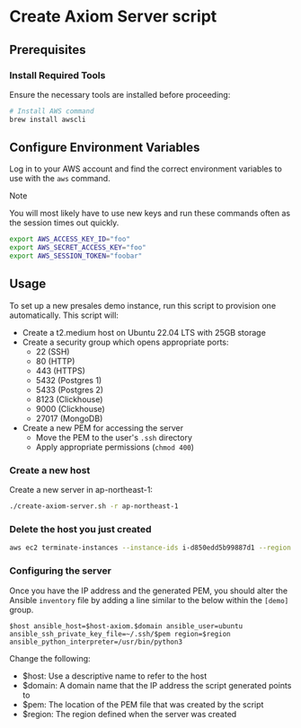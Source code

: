 # Create Axiom Server script

## Prerequisites

### Install Required Tools
Ensure the necessary tools are installed before proceeding:

```bash
# Install AWS command
brew install awscli
```

## Configure Environment Variables
Log in to your AWS account and find the correct environment variables to use with the `aws` command.

> [!NOTE]  
> You will most likely have to use new keys and run these commands often as the session times out quickly.

```bash
export AWS_ACCESS_KEY_ID="foo"
export AWS_SECRET_ACCESS_KEY="foo"
export AWS_SESSION_TOKEN="foobar"
```

## Usage
To set up a new presales demo instance, run this script to provision one automatically. This script will:

* Create a t2.medium host on Ubuntu 22.04 LTS with 25GB storage
* Create a security group which opens appropriate ports:
    * 22 (SSH)
    * 80 (HTTP)
    * 443 (HTTPS)
    * 5432 (Postgres 1)
    * 5433 (Postgres 2)
    * 8123 (Clickhouse)
    * 9000 (Clickhouse)
    * 27017 (MongoDB)
* Create a new PEM for accessing the server
    * Move the PEM to the user's `.ssh` directory
    * Apply appropriate permissions (`chmod 400`)

### Create a new host
Create a new server in ap-northeast-1:

```bash
./create-axiom-server.sh -r ap-northeast-1
```

### Delete the host you just created

```bash
aws ec2 terminate-instances --instance-ids i-d850edd5b99887d1 --region ap-northeast-1
```

### Configuring the server
Once you have the IP address and the generated PEM, you should alter the Ansible `inventory` file by adding a line similar to the below within the `[demo]` group.

```
$host ansible_host=$host-axiom.$domain ansible_user=ubuntu ansible_ssh_private_key_file=~/.ssh/$pem region=$region ansible_python_interpreter=/usr/bin/python3
```

Change the following:
* $host: Use a descriptive name to refer to the host
* $domain: A domain name that the IP address the script generated points to
* $pem: The location of the PEM file that was created by the script
* $region: The region defined when the server was created